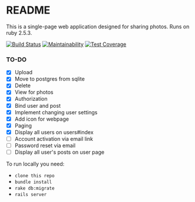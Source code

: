 # README

This is a single-page web application designed for sharing photos.
Runs on ruby 2.5.3.

[![Build Status](https://travis-ci.org/d3mash/photofeedApp.svg?branch=master)](https://travis-ci.org/d3mash/photofeedApp) 
[![Maintainability](https://api.codeclimate.com/v1/badges/9c375803480dc8a5800f/maintainability)](https://codeclimate.com/github/d3mash/photofeedApp/maintainability)
[![Test Coverage](https://api.codeclimate.com/v1/badges/9c375803480dc8a5800f/test_coverage)](https://codeclimate.com/github/d3mash/photofeedApp/test_coverage)
### TO-DO
- [x] Upload
- [x] Move to postgres from sqlite
- [x] Delete
- [x] View for photos
- [x] Authorization
- [x] Bind user and post
- [x] Implement changing user settings
- [x] Add icon for webpage
- [x] Paging 
- [x] Display all users on users#index
- [ ] Account activation via email link
- [ ] Password reset via email
- [ ] Display all user's posts on user page

To run locally you need: 
* `clone this repo`
* `bundle install`
* `rake db:migrate`
* `rails server`
